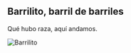## Barrilito, barril de barriles
Qué hubo raza, aquí andamos.

![Barrilito](https://avatars.slack-edge.com/2019-12-04/861881197367_417b7aa4eda9aa4d06da_512.png "Queitame el mouse de la cara por favor")
